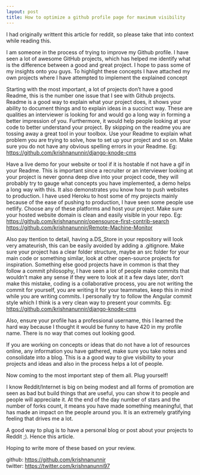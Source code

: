 ```yaml
---
layout: post
title: How to optimize a github profile page for maximum visibility
---
```

I had originally writtent this article for reddit, so please take that into context while reading this.  


I am someone in the process of trying to improve my Github profile. I have seen a lot of awesome GitHub projects, which has helped me identify what is the difference between a good and great project. I hope to pass some of my insights onto you guys. To highlight these concepts I have attached my own projects where I have attempted to implement the explained concept

Starting with the most important, a lot of projects don’t have a good Readme, this is the number one issue that I see with Github projects. Readme is a good way to explain what your project does, it shows your ability to document things and to explain ideas in a succinct way. These are qualities an interviewer is looking for and would go a long way in forming a better impression of you. Furthermore, it would help people looking at your code to better understand your project. By skipping on the readme you are tossing away a great tool in your toolbox. Use your Readme to explain what problem you are trying to solve, how to set up your project and so on. Make sure you do not have any obvious spelling errors in your Readme. Eg:
https://github.com/krishnanunnir/django-knode-cms

Have a live demo for your website or tool if it is hostable if not have a gif in your Readme. This is important since a recruiter or an interviewer looking at your project is never gonna deep dive into your project code, they will probably try to gauge what concepts you have implemented, a demo helps a long way with this. It also demonstrates you know how to push websites to production. I have used Heroku to host some of my projects mainly because of the ease of pushing to production, I have seen some people use netlify. Choose any of these platforms and host your project. Make sure your hosted website domain is clean and easily visible in your repo.
Eg:
https://github.com/krishnanunnir/opensource-first-contrib-search
https://github.com/krishnanunnir/Remote-Machine-Monitor

Also pay ttention to detail, having a.DS_Store in your repository will look very amateurish, this can be easily avoided by adding a .gitignore. Make sure your project has a clear folder structure, maybe an src folder for your main code or something similar, look at other open-source projects for inspiration. Something else good projects have in common is that they follow a commit philosophy, I have seen a lot of people make commits that wouldn’t make any sense if they were to look at it a few days later, don’t make this mistake, coding is a collaborative process, you are not writing the commit for yourself, you are writing it for your teammates, keep this in mind while you are writing commits. I personally try to follow the Angular commit style which I think is a very clean way to present your commits. Eg:  
https://github.com/krishnanunnir/django-knode-cms

Also, ensure your profile has a professional username, this I learned the hard way because I thought it would be funny to have 420 in my profile name. There is no way that comes out looking good.

If you are working on concepts or ideas that do not have a lot of resources online, any information you have gathered, make sure you take notes and consolidate into a blog. This is a
a good way to give visibility to your projects and ideas and also in the process helps a lot of people.

Now coming to the most important step of them all.
Plug yourself!

I know Reddit/Internet is big on being modest and all forms of promotion are seen as bad but build things that are useful, you can show it to people and people will appreciate it. At the end of the day number of stars and the number of forks count, it means you have made something meaningful, that has made an impact on the people around you. It is an extremely gratifying feeling that drives me a lot.

A good way to plug is to have a personal blog or post about your projects to Reddit ;). Hence this article. 

Hoping to write more of these based on your review.  

github: https://github.com/krishnanunnir  
twitter: https://twitter.com/krishnanunni97